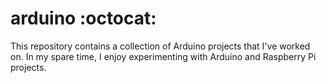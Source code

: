 # arduino :octocat:
This repository contains a collection of Arduino projects that I've worked on.  In my spare time, I enjoy experimenting with Arduino and Raspberry Pi projects.
